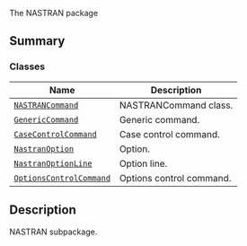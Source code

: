 The NASTRAN package

<a id="summary"></a>

## Summary

### Classes

| Name | Description |
|---------------------------------------------------------------------------|--------------------------|
| [`NASTRANCommand`](NASTRANCommand.md#NASTRANCommand)                      | NASTRANCommand class.    |
| [`GenericCommand`](GenericCommand.md#GenericCommand)                      | Generic command.         |
| [`CaseControlCommand`](CaseControlCommand.md#CaseControlCommand)          | Case control command.    |
| [`NastranOption`](NastranOption.md#NastranOption)                         | Option.                  |
| [`NastranOptionLine`](NastranOptionLine.md#NastranOptionLine)             | Option line.             |
| [`OptionsControlCommand`](OptionsControlCommand.md#OptionsControlCommand) | Options control command. |

<a id="description"></a>

## Description

NASTRAN subpackage.

<!-- !! processed by numpydoc !! -->
